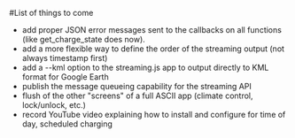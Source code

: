 #List of things to come

- add proper JSON error messages sent to the callbacks on all functions (like get_charge_state does now).
- add a more flexible way to define the order of the streaming output (not always timestamp first)
- add a --kml option to the streaming.js app to output directly to KML format for Google Earth
- publish the message queueing capability for the streaming API
- flush of the other "screens" of a full ASCII app (climate control, lock/unlock, etc.)
- record YouTube video explaining how to install and configure for time of day, scheduled charging

